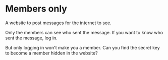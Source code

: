 # Members only

A website to post messages for the internet to see.

Only the members can see who sent the message.
If you want to know who sent the message, log in.

But only logging in won't make you a member. Can you
find the secret key to become a member hidden in the
website?
